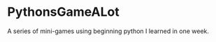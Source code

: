 PythonsGameALot
===============

A series of mini-games using beginning python I learned in one week.

